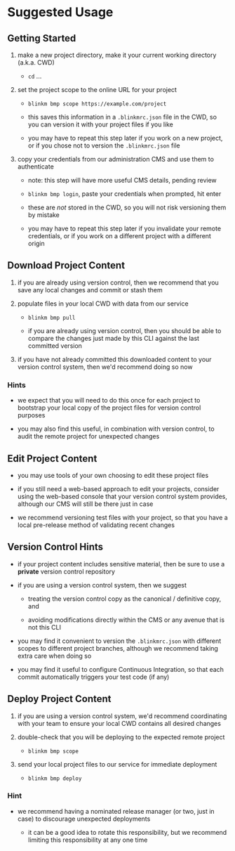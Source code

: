 # Suggested Usage


## Getting Started

1. make a new project directory, make it your current working directory (a.k.a. CWD)

    - `cd` ...

2. set the project scope to the online URL for your project

    - `blinkm bmp scope https://example.com/project`

    - this saves this information in a `.blinkmrc.json` file in the CWD, so you can version it with your project files if you like

    - you may have to repeat this step later if you work on a new project, or if you chose not to version the `.blinkmrc.json` file

3. copy your credentials from our administration CMS and use them to authenticate

    - note: this step will have more useful CMS details, pending review

    - `blinkm bmp login`, paste your credentials when prompted, hit enter

    - these are _not_ stored in the CWD, so you will not risk versioning them by mistake

    - you may have to repeat this step later if you invalidate your remote credentials, or if you work on a different project with a different origin


## Download Project Content

1. if you are already using version control, then we recommend that you save any local changes and commit or stash them

2. populate files in your local CWD with data from our service

    - `blinkm bmp pull`

    - if you are already using version control, then you should be able to compare the changes just made by this CLI against the last committed version

3. if you have not already committed this downloaded content to your version control system, then we'd recommend doing so now


### Hints

- we expect that you will need to do this once for each project to bootstrap your local copy of the project files for version control purposes

- you may also find this useful, in combination with version control, to audit the remote project for unexpected changes


## Edit Project Content

- you may use tools of your own choosing to edit these project files

- if you still need a web-based approach to edit your projects, consider using the web-based console that your version control system provides, although our CMS will still be there just in case

- we recommend versioning test files with your project, so that you have a local pre-release method of validating recent changes


## Version Control Hints

- if your project content includes sensitive material, then be sure to use a **private** version control repository

- if you are using a version control system, then we suggest

    - treating the version control copy as the canonical / definitive copy, and

    - avoiding modifications directly within the CMS or any avenue that is not this CLI

- you may find it convenient to version the `.blinkmrc.json` with different scopes to different project branches, although we recommend taking extra care when doing so

- you may find it useful to configure Continuous Integration, so that each commit automatically triggers your test code (if any)


## Deploy Project Content

1. if you are using a version control system, we'd recommend coordinating with your team to ensure your local CWD contains all desired changes

2. double-check that you will be deploying to the expected remote project

    - `blinkm bmp scope`

3. send your local project files to our service for immediate deployment

    - `blinkm bmp deploy`


### Hint

- we recommend having a nominated release manager (or two, just in case) to discourage unexpected deployments

    - it can be a good idea to rotate this responsibility, but we recommend limiting this responsibility at any one time
